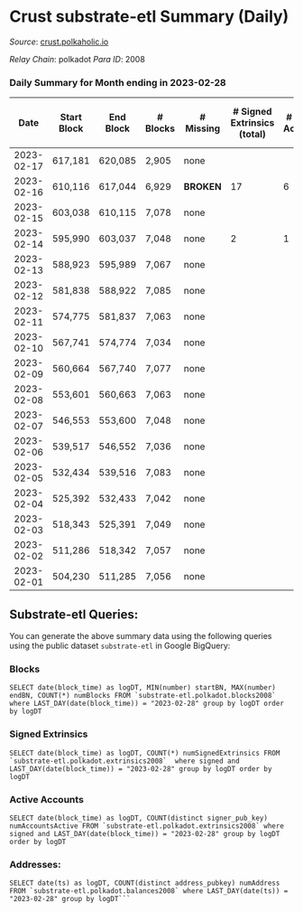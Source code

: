 # Crust substrate-etl Summary (Daily)

_Source_: [crust.polkaholic.io](https://crust.polkaholic.io)

*Relay Chain*: polkadot
*Para ID*: 2008



### Daily Summary for Month ending in 2023-02-28


| Date | Start Block | End Block | # Blocks | # Missing | # Signed Extrinsics (total) | # Active Accounts | # Addresses with Balances | # Events | # Transfers | # XCM Transfers In | # XCM Transfers Out |
| ---- | ----------- | --------- | -------- | --------- | --------------------------- | ----------------- | ------------------------- | -------- | ----------- | ------------------ | ------------------- |
| 2023-02-17 | 617,181 | 620,085 | 2,905 | none  |  |  |  | 783 |   |   |   |
| 2023-02-16 | 610,116 | 617,044 | 6,929 |  **BROKEN**  | 17 | 6 |  | 12,510 |   |   |   |
| 2023-02-15 | 603,038 | 610,115 | 7,078 | none  |  |  |  | 14,163 |   |   |   |
| 2023-02-14 | 595,990 | 603,037 | 7,048 | none  | 2 | 1 |  | 14,114 | 1  |   |   |
| 2023-02-13 | 588,923 | 595,989 | 7,067 | none  |  |  |  |  |   |   |   |
| 2023-02-12 | 581,838 | 588,922 | 7,085 | none  |  |  |  |  |   |   |   |
| 2023-02-11 | 574,775 | 581,837 | 7,063 | none  |  |  |  |  |   |   |   |
| 2023-02-10 | 567,741 | 574,774 | 7,034 | none  |  |  |  |  |   |   |   |
| 2023-02-09 | 560,664 | 567,740 | 7,077 | none  |  |  | 985 |  |   |   |   |
| 2023-02-08 | 553,601 | 560,663 | 7,063 | none  |  |  | 985 |  |   |   |   |
| 2023-02-07 | 546,553 | 553,600 | 7,048 | none  |  |  | 985 |  |   |   |   |
| 2023-02-06 | 539,517 | 546,552 | 7,036 | none  |  |  | 985 |  |   |   |   |
| 2023-02-05 | 532,434 | 539,516 | 7,083 | none  |  |  | 984 |  |   |   |   |
| 2023-02-04 | 525,392 | 532,433 | 7,042 | none  |  |  | 984 |  |   |   |   |
| 2023-02-03 | 518,343 | 525,391 | 7,049 | none  |  |  | 984 |  |   |   |   |
| 2023-02-02 | 511,286 | 518,342 | 7,057 | none  |  |  | 984 |  |   |   |   |
| 2023-02-01 | 504,230 | 511,285 | 7,056 | none  |  |  | 981 |  |   |   |   |

## Substrate-etl Queries:
You can generate the above summary data using the following queries using the public dataset `substrate-etl` in Google BigQuery:


### Blocks
```
SELECT date(block_time) as logDT, MIN(number) startBN, MAX(number) endBN, COUNT(*) numBlocks FROM `substrate-etl.polkadot.blocks2008`  where LAST_DAY(date(block_time)) = "2023-02-28" group by logDT order by logDT
```


### Signed Extrinsics
```
SELECT date(block_time) as logDT, COUNT(*) numSignedExtrinsics FROM `substrate-etl.polkadot.extrinsics2008`  where signed and LAST_DAY(date(block_time)) = "2023-02-28" group by logDT order by logDT
```


### Active Accounts
```
SELECT date(block_time) as logDT, COUNT(distinct signer_pub_key) numAccountsActive FROM `substrate-etl.polkadot.extrinsics2008` where signed and LAST_DAY(date(block_time)) = "2023-02-28" group by logDT order by logDT
```


### Addresses:
```
SELECT date(ts) as logDT, COUNT(distinct address_pubkey) numAddress FROM `substrate-etl.polkadot.balances2008` where LAST_DAY(date(ts)) = "2023-02-28" group by logDT```

